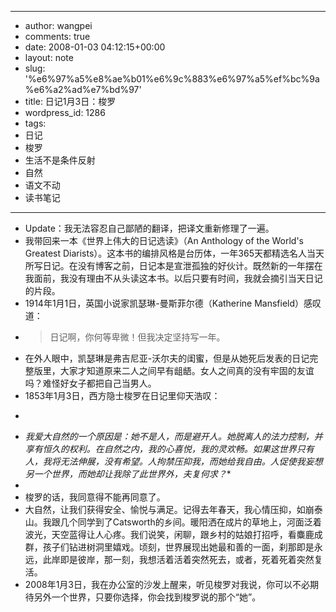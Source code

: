 - --
- author: wangpei
- comments: true
- date: 2008-01-03 04:12:15+00:00
- layout: note
- slug: '%e6%97%a5%e8%ae%b01%e6%9c%883%e6%97%a5%ef%bc%9a%e6%a2%ad%e7%bd%97'
- title: 日记1月3日：梭罗
- wordpress_id: 1286
- tags:
- 日记
- 梭罗
- 生活不是条件反射
- 自然
- 语文不动
- 读书笔记
- --
- Update：我无法容忍自己鄙陋的翻译，把译文重新修理了一遍。
- 我带回来一本《世界上伟大的日记选读》（An Anthology of the World's Greatest Diarists）。这本书的编排风格是台历体，一年365天都精选名人当天所写日记。在没有博客之前，日记本是宣泄孤独的好伙计。既然新的一年摆在我面前，我没有理由不从头读这本书。以后只要有时间，我就会摘引当天日记的片段。
- 1914年1月1日，英国小说家凯瑟琳-曼斯菲尔德（Katherine Mansfield）感叹道：
- <blockquote>日记啊，你何等卑微！但我决定坚持写一年。</blockquote>
- 在外人眼中，凯瑟琳是弗吉尼亚-沃尔夫的闺蜜，但是从她死后发表的日记完整版里，大家才知道原来二人之间早有龃龉。女人之间真的没有牢固的友谊吗？难怪好女子都把自己当男人。
- 1853年1月3日，西方隐士梭罗在日记里仰天浩叹：
- <blockquote>
- *我爱大自然的一个原因是：她不是人，而是避开人。她脱离人的法力控制，并享有恒久的权利。在自然之内，我的心喜悦，我的灵欢畅。如果这世界只有人，我将无法伸展，没有希望。人拘禁压抑我，而她给我自由。人促使我妄想另一个世界，而她却让我除了此世界外，夫复何求？**
- </blockquote>
- 梭罗的话，我同意得不能再同意了。
- 大自然，让我们获得安全、愉悦与满足。记得去年春天，我心情压抑，如崩泰山。我跟几个同学到了Catsworth的乡间。暖阳洒在成片的草地上，河面泛着波光，天空蓝得让人心疼。我们说笑，闲聊，跟乡村的姑娘打招呼，看麋鹿成群，孩子们钻进树洞里嬉戏。顷刻，世界展现出她最和善的一面，刹那即是永远，此岸即是彼岸，那一刻，我想活着活着突然死去，或者，死着死着突然复活。
- 2008年1月3日，我在办公室的沙发上醒来，听见梭罗对我说，你可以不必期待另外一个世界，只要你选择，你会找到梭罗说的那个“她”。
